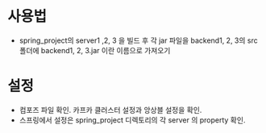 # 사용법

- spring_project의 server1 ,2, 3 을 빌드 후 각 jar 파일을 backend1, 2, 3의 src 폴더에 backend1, 2, 3.jar 이란 이름으로 가져오기
  
# 설정

- 컴포즈 파일 확인. 카프카 클러스터 설정과 앙상블 설정을 확인.
- 스프링에서 설정은 spring_project 디렉토리의 각 server 의 property 확인.
